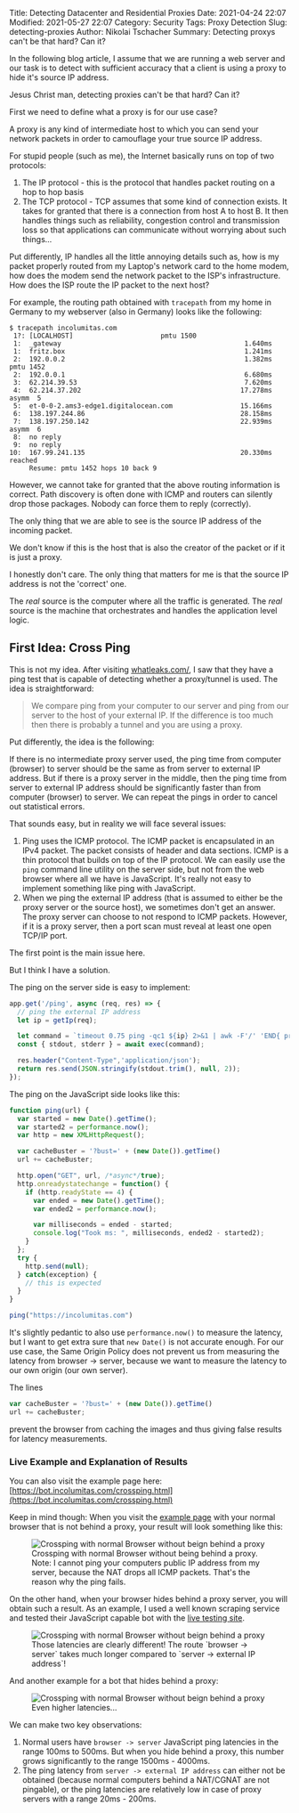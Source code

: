 Title: Detecting Datacenter and Residential Proxies
Date: 2021-04-24 22:07
Modified: 2021-05-27 22:07
Category: Security
Tags: Proxy Detection
Slug: detecting-proxies
Author: Nikolai Tschacher
Summary: Detecting proxys can't be that hard? Can it?

In the following blog article, I assume that we are running a web server and our task is to detect with sufficient accuracy that a client is using a proxy to hide it's source IP address.

Jesus Christ man, detecting proxies can't be that hard? Can it?

First we need to define what a proxy is for our use case?

A proxy is any kind of intermediate host to which you can send your network packets in order to camouflage your true source IP address.

For stupid people (such as me), the Internet basically runs on top of two protocols: 

1. The IP protocol - this is the protocol that handles packet routing on a hop to hop basis
2. The TCP protocol - TCP assumes that some kind of connection exists. It takes for granted that there is a connection from host A to host B. It then handles things such as reliability, congestion control and transmission loss so that applications can communicate without worrying about such things...

Put differently, IP handles all the little annoying details such as, how is my packet properly routed from my Laptop's network card to the home modem, how does the modem send the network packet to the ISP's infrastructure. How does the ISP route the IP packet to the next host?

For example, the routing path obtained with `tracepath` from my home in Germany to my webserver (also in Germany) looks like the following:

```text
$ tracepath incolumitas.com
 1?: [LOCALHOST]                      pmtu 1500
 1:  _gateway                                              1.640ms 
 1:  fritz.box                                             1.241ms 
 2:  192.0.0.2                                             1.382ms pmtu 1452
 2:  192.0.0.1                                             6.680ms 
 3:  62.214.39.53                                          7.620ms 
 4:  62.214.37.202                                        17.278ms asymm  5 
 5:  et-0-0-2.ams3-edge1.digitalocean.com                 15.166ms 
 6:  138.197.244.86                                       28.158ms 
 7:  138.197.250.142                                      22.939ms asymm  6 
 8:  no reply
 9:  no reply
10:  167.99.241.135                                       20.330ms reached
     Resume: pmtu 1452 hops 10 back 9 
```

However, we cannot take for granted that the above routing information is correct. Path discovery is often done with ICMP and routers can silently drop those packages. Nobody can force them to reply (correctly).

The only thing that we are able to see is the source IP address of the incoming packet.

We don't know if this is the host that is also the creator of the packet or if it is just a proxy.

I honestly don't care. The only thing that matters for me is that the source IP address is not the 'correct' one.

The *real* source is the computer where all the traffic is generated. The *real* source is the machine that orchestrates and handles the application level logic.

## First Idea: Cross Ping

This is not my idea. After visiting [whatleaks.com/](https://whatleaks.com/), I saw that they have a ping test that is capable of detecting whether a proxy/tunnel is used. The idea is straightforward:

> We compare ping from your computer to our server and ping from our server to the host of your external IP. If the difference is too much then there is probably a tunnel and you are using a proxy.

Put differently, the idea is the following:

If there is no intermediate proxy server used, the ping time from computer (browser) to server should be the same as from server to external IP address. But if there is a proxy server in the middle, then the ping time from server to external IP address should be significantly faster than from computer (browser) to server. We can repeat the pings in order to cancel out statistical errors.

That sounds easy, but in reality we will face several issues:

1. Ping uses the ICMP protocol. The ICMP packet is encapsulated in an IPv4 packet. The packet consists of header and data sections. ICMP is a thin protocol that builds on top of the IP protocol. We can easily use the `ping` command line utility on the server side, but not from the web browser where all we have is JavaScript. It's really not easy to implement something like ping with JavaScript.
2. When we ping the external IP address (that is assumed to either be the proxy server or the source host), we sometimes don't get an answer. The proxy server can choose to not respond to ICMP packets. However, if it is a proxy server, then a port scan must reveal at least one open TCP/IP port.

The first point is the main issue here. 

But I think I have a solution.

The ping on the server side is easy to implement:

```JavaScript
app.get('/ping', async (req, res) => {
  // ping the external IP address
  let ip = getIp(req);

  let command = `timeout 0.75 ping -qc1 ${ip} 2>&1 | awk -F'/' 'END{ print (/^rtt/? "OK "$5" ms":"FAIL") }'`;
  const { stdout, stderr } = await exec(command);

  res.header("Content-Type",'application/json');
  return res.send(JSON.stringify(stdout.trim(), null, 2));
});
```

The ping on the JavaScript side looks like this:

```JavaScript
function ping(url) {
  var started = new Date().getTime();
  var started2 = performance.now();
  var http = new XMLHttpRequest();

  var cacheBuster = '?bust=' + (new Date()).getTime()
  url += cacheBuster;

  http.open("GET", url, /*async*/true);
  http.onreadystatechange = function() {
    if (http.readyState == 4) {
      var ended = new Date().getTime();
      var ended2 = performance.now();

      var milliseconds = ended - started;
      console.log("Took ms: ", milliseconds, ended2 - started2);
    }
  };
  try {
    http.send(null);
  } catch(exception) {
    // this is expected
  }
}

ping("https://incolumitas.com")
```

It's slightly pedantic to also use `performance.now()` to measure the latency, but I want to get extra sure that `new Date()` is not accurate enough. For our use case, the Same Origin Policy does not prevent us from measuring the latency from browser -> server, because we want to measure the latency to our own origin (our own server).

The lines

```JavaScript
var cacheBuster = '?bust=' + (new Date()).getTime()
url += cacheBuster;
```

prevent the browser from caching the images and thus giving false results for latency measurements.

### Live Example and Explanation of Results

You can also visit the example page here: [https://bot.incolumitas.com/crossping.html](https://bot.incolumitas.com/crossping.html)

Keep in mind though: When you visit the [example page](https://bot.incolumitas.com/crossping.html) with your normal browser that is not behind a proxy, your result will look something like this:

<figure>
    <img src="{static}/images/crossping1.png" alt="Crossping with normal Browser without beign behind a proxy" />
    <figcaption>Crossping with normal Browser without being behind a proxy. Note: I cannot ping your computers public IP address from my server, because the NAT drops all ICMP packets. That's the reason why the ping fails.<span style="font-size: 60%"></span></figcaption>
</figure>

On the other hand, when your browser hides behind a proxy server, you will obtain such a result. As an example, I used a well known scraping service and tested their JavaScript capable bot with the [live testing site](https://bot.incolumitas.com/crossping.html).

<figure>
  <img src="{static}/images/crossping2.png" alt="Crossping with normal Browser without beign behind a proxy" />
  <figcaption>Those latencies are clearly different! The route `browser -> server` takes much longer compared to `server -> external IP address`!<span style="font-size: 60%"></span></figcaption>
</figure>

And another example for a bot that hides behind a proxy:

<figure>
  <img src="{static}/images/crossping3.png" alt="Crossping with normal Browser without beign behind a proxy" />
  <figcaption>Even higher latencies...<span style="font-size: 60%"></span></figcaption>
</figure>

We can make two key observations:

1. Normal users have `browser -> server` JavaScript ping latencies in the range 100ms to 500ms. But when you hide behind a proxy, this number grows significantly to the range 1500ms - 4000ms.
2. The ping latency from `server -> external IP address` can either not be obtained (because normal computers behind a NAT/CGNAT are not pingable), or the ping latencies are relatively low in case of proxy servers with a range 20ms - 200ms.